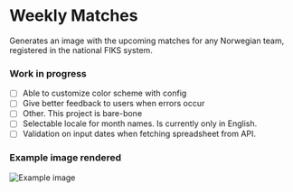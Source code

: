 # Weekly Matches

Generates an image with the upcoming matches for any Norwegian team, registered in the national FIKS system. 


### Work in progress
* [ ] Able to customize color scheme with config
* [ ] Give better feedback to users when errors occur
* [ ] Other. This project is bare-bone
* [ ] Selectable locale for month names. Is currently only in English.
* [ ] Validation on input dates when fetching spreadsheet from API.

### Example image rendered
![Example image](https://raw.githubusercontent.com/mentisy/weekly-matches/master/example/weekly-matches-example.png)
